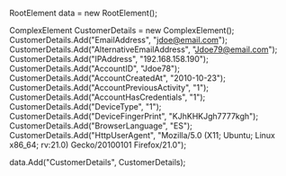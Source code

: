 RootElement data = new RootElement();


ComplexElement CustomerDetails = new ComplexElement();
CustomerDetails.Add("EmailAddress", "jdoe@email.com");
CustomerDetails.Add("AlternativeEmailAddress", "Jdoe79@email.com");
CustomerDetails.Add("IPAddress", "192.168.158.190");
CustomerDetails.Add("AccountID", "Jdoe78");
CustomerDetails.Add("AccountCreatedAt", "2010-10-23");
CustomerDetails.Add("AccountPreviousActivity", "1");
CustomerDetails.Add("AccountHasCredentials", "1");
CustomerDetails.Add("DeviceType", "1");
CustomerDetails.Add("DeviceFingerPrint", "KJhKHKJgh7777kgh");
CustomerDetails.Add("BrowserLanguage", "ES");
CustomerDetails.Add("HttpUserAgent", "Mozilla/5.0 (X11; Ubuntu; Linux x86_64; rv:21.0) Gecko/20100101 Firefox/21.0");

data.Add("CustomerDetails", CustomerDetails);
